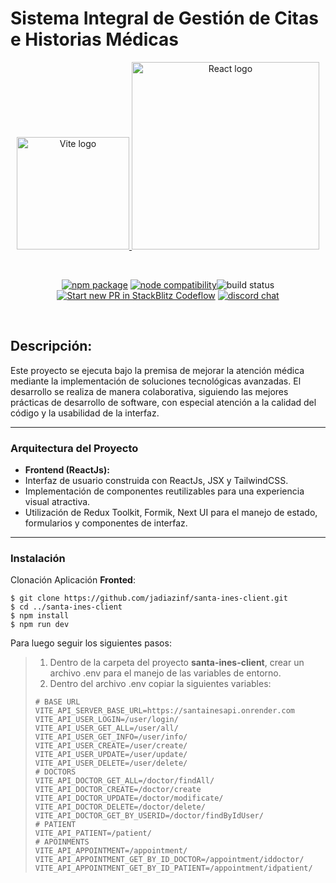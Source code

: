 # Sistema Integral de Gestión de Citas e Historias Médicas

<p  align="center">
  <a href="https://vitejs.dev" target="_blank" rel="noopener noreferrer">  <img width="180" src="https://vitejs.dev/logo.svg" alt="Vite logo">  </a>  
<a href="https://reactjs.org/" target="_blank" rel="noopener noreferrer">  <img width="300" src="https://download.logo.wine/logo/React_(web_framework)/React_(web_framework)-Logo.wine.png" alt="React logo">  </a>
</p>
<br/>
<p  align="center">
  <a  href="https://npmjs.com/package/vite"><img  src="https://img.shields.io/npm/v/vite.svg"  alt="npm package"></a>
  <a  href="https://nodejs.org/en/about/previous-releases"><img  src="https://img.shields.io/node/v/vite.svg"  alt="node compatibility"></a
  <a  href="https://github.com/vitejs/vite/actions/workflows/ci.yml"><img  src="https://github.com/vitejs/vite/actions/workflows/ci.yml/badge.svg?branch=main"  alt="build status"></a>
  <a  href="https://pr.new/vitejs/vite"><img  src="https://developer.stackblitz.com/img/start_pr_dark_small.svg"  alt="Start new PR in StackBlitz Codeflow"></a>
  <a  href="https://chat.vitejs.dev"><img  src="https://img.shields.io/badge/chat-discord-blue?style=flat&logo=discord"  alt="discord chat"></a>
</p>
<br/>


## Descripción:

Este proyecto se ejecuta bajo la premisa de mejorar la atención médica mediante la implementación de soluciones tecnológicas avanzadas. El desarrollo se realiza de manera colaborativa, siguiendo las mejores prácticas de desarrollo de software, con especial atención a la calidad del código y la usabilidad de la interfaz.

---

### Arquitectura del Proyecto
-  **Frontend (ReactJs):**
- Interfaz de usuario construida con ReactJs, JSX y TailwindCSS.
- Implementación de componentes reutilizables para una experiencia visual atractiva.
- Utilización de Redux Toolkit, Formik, Next UI para el manejo de estado, formularios y componentes de interfaz.
---

### Instalación

Clonación Aplicación **Fronted**:

```
$ git clone https://github.com/jadiazinf/santa-ines-client.git
$ cd ../santa-ines-client
$ npm install
$ npm run dev
```
Para luego seguir los siguientes pasos:
>1. Dentro de la carpeta del proyecto **santa-ines-client**, crear un archivo .env para el manejo de las variables de entorno.
>2. Dentro del archivo .env copiar la siguientes variables:
>```
># BASE URL
>VITE_API_SERVER_BASE_URL=https://santainesapi.onrender.com
>VITE_API_USER_LOGIN=/user/login/
>VITE_API_USER_GET_ALL=/user/all/
>VITE_API_USER_GET_INFO=/user/info/
>VITE_API_USER_CREATE=/user/create/
>VITE_API_USER_UPDATE=/user/update/
>VITE_API_USER_DELETE=/user/delete/
># DOCTORS
>VITE_API_DOCTOR_GET_ALL=/doctor/findAll/
>VITE_API_DOCTOR_CREATE=/doctor/create
>VITE_API_DOCTOR_UPDATE=/doctor/modificate/
>VITE_API_DOCTOR_DELETE=/doctor/delete/
>VITE_API_DOCTOR_GET_BY_USERID=/doctor/findByIdUser/
># PATIENT
>VITE_API_PATIENT=/patient/
># APOINMENTS
>VITE_API_APPOINTMENT=/appointment/
>VITE_API_APPOINTMENT_GET_BY_ID_DOCTOR=/appointment/iddoctor/
>VITE_API_APPOINTMENT_GET_BY_ID_PATIENT=/appointment/idpatient/
>```
